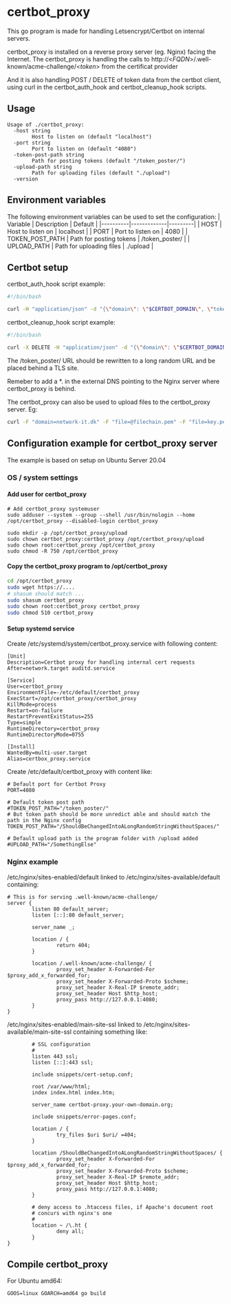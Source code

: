 # certbot_proxy
This go program is made for handling Letsencrypt/Certbot on internal servers.

certbot_proxy is installed on a reverse proxy server (eg. Nginx) facing the Internet.
The certbot_proxy is handling the calls to http://<_FQDN_>/.well-known/acme-challenge/<_token_> from the certificat provider

And it is also handling POST / DELETE of token data from the certbot client, using curl in the certbot_auth_hook
and certbot_cleanup_hook scripts.

## Usage
```
Usage of ./certbot_proxy:
  -host string
        Host to listen on (default "localhost")
  -port string
        Port to listen on (default "4080")
  -token-post-path string
        Path for posting tokens (default "/token_poster/")
  -upload-path string
        Path for uploading files (default "./upload")
  -version
 ```

## Environment variables
The following environment variables can be used to set the configuration:
| Variable | Description | Default |
|----------|-------------|---------|
| HOST | Host to listen on | localhost |
| PORT | Port to listen on | 4080 |
| TOKEN_POST_PATH | Path for posting tokens | /token_poster/ |
| UPLOAD_PATH | Path for uploading files | ./upload |

## Certbot setup
certbot_auth_hook script example:
```bash
#!/bin/bash

curl -H "application/json" -d "{\"domain\": \"$CERTBOT_DOMAIN\", \"token\": \"$CERTBOT_TOKEN\", \"validation\": \"$CERTBOT_VALIDATION\"}" https://certbot-proxy.your-own-domain.org/token_poster/
```

certbot_cleanup_hook script example:
```bash
#!/bin/bash

curl -X DELETE -H "application/json" -d "{\"domain\": \"$CERTBOT_DOMAIN\"}" https://certbot-proxy.your-own-domain.org/token_poster/
```

The /token_poster/ URL should be rewritten to a long random URL and be placed behind a TLS site.

Remeber to add a *.<FQDN> in the external DNS pointing to the Nginx server where certbot_proxy is behind.

The certbot_proxy can also be used to upload files to the certbot_proxy server. Eg:
```bash
curl -F "domain=network-it.dk" -F "file=@filechain.pem" -F "file=key.pem" https://certbot-proxy.your-own-domain.org/token_poster/upload
```

## Configuration example for certbot_proxy server
The example is based on setup on Ubuntu Server 20.04
### OS / system settings
#### Add user for certbot_proxy
```
# Add certbot_proxy systemuser
sudo adduser --system --group --shell /usr/bin/nologin --home /opt/certbot_proxy --disabled-login certbot_proxy

sudo mkdir -p /opt/certbot_proxy/upload
sudo chown certbot_proxy:certbot_proxy /opt/certbot_proxy/upload
sudo chown root:certbot_proxy /opt/certbot_proxy
sudo chmod -R 750 /opt/certbot_proxy
```

#### Copy the certbot_proxy program to /opt/certbot_proxy
```bash
cd /opt/certbot_proxy
sudo wget https://....
# shasum should match ...
sudo shasum certbot_proxy
sudo chown root:certbot_proxy certbot_proxy
sudo chmod 510 certbot_proxy
```

#### Setup systemd service
Create /etc/systemd/system/certbot_proxy.service with following content:
```
[Unit]
Description=Certbot proxy for handling internal cert requests
After=network.target auditd.service

[Service]
User=certbot_proxy
EnvironmentFile=-/etc/default/certbot_proxy
ExecStart=/opt/certbot_proxy/certbot_proxy
KillMode=process
Restart=on-failure
RestartPreventExitStatus=255
Type=simple
RuntimeDirectory=certbot_proxy
RuntimeDirectoryMode=0755

[Install]
WantedBy=multi-user.target
Alias=certbox_proxy.service
```

Create /etc/default/certbot_proxy with content like:
```systemd
# Default port for Certbot Proxy
PORT=4080

# Default token post path
#TOKEN_POST_PATH="/token_poster/"
# But token path should be more unredict able and should match the path in the Nginx config
TOKEN_POST_PATH="/ShouldBeChangedIntoALongRandomStringWithoutSpaces/"

# Default upload path is the program folder with /upload added
#UPLOAD_PATH="/SomethingElse"
```

### Nginx example
/etc/nginx/sites-enabled/default linked to /etc/nginx/sites-available/default containing:
```
# This is for serving .well-known/acme-challenge/
server {
        listen 80 default_server;
        listen [::]:80 default_server;

        server_name _;

        location / {
                return 404;
        }

        location /.well-known/acme-challenge/ {
                proxy_set_header X-Forwarded-For $proxy_add_x_forwarded_for;
                proxy_set_header X-Forwarded-Proto $scheme;
                proxy_set_header X-Real-IP $remote_addr;
                proxy_set_header Host $http_host;
                proxy_pass http://127.0.0.1:4080;
        }
}
```

/etc/nginx/sites-enabled/main-site-ssl linked to /etc/nginx/sites-available/main-site-ssl containing something like:
```
        # SSL configuration
        #
        listen 443 ssl;
        listen [::]:443 ssl;
        
        include snippets/cert-setup.conf;
        
        root /var/www/html;
        index index.html index.htm;

        server_name certbot-proxy.your-own-domain.org;
        
        include snippets/error-pages.conf;
        
        location / {
                try_files $uri $uri/ =404;
        }

        location /ShouldBeChangedIntoALongRandomStringWithoutSpaces/ {
                proxy_set_header X-Forwarded-For $proxy_add_x_forwarded_for;
                proxy_set_header X-Forwarded-Proto $scheme;
                proxy_set_header X-Real-IP $remote_addr;
                proxy_set_header Host $http_host;
                proxy_pass http://127.0.0.1:4080;
        }

        # deny access to .htaccess files, if Apache's document root
        # concurs with nginx's one
        #
        location ~ /\.ht {
                deny all;
        }
}
```

## Compile certbot_proxy
For Ubuntu amd64:
```
GOOS=linux GOARCH=amd64 go build
```
